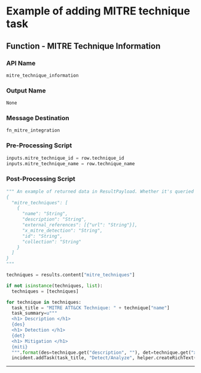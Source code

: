 <!--
    DO NOT MANUALLY EDIT THIS FILE
    THIS FILE IS AUTOMATICALLY GENERATED WITH resilient-circuits codegen
-->

# Example of adding MITRE technique task


## Function - MITRE Technique Information

### API Name
`mitre_technique_information`

### Output Name
`None`

### Message Destination
`fn_mitre_integration`

### Pre-Processing Script
```python
inputs.mitre_technique_id = row.technique_id
inputs.mitre_technique_name = row.technique_name
```

### Post-Processing Script
```python
""" An example of returned data in ResultPayload. Whether it's queried by id or name a list will be returned.
{
  "mitre_techniques": [
    {
      "name": "String", 
      "description": "String",
      "external_references": [{"url": "String"}],
      "x_mitre_detection": "String",
      "id": "String",
      "collection": "String"
    }
  ]
}
"""

techniques = results.content["mitre_techniques"]

if not isinstance(techniques, list):
  techniques = [techniques]

for technique in techniques:
  task_title = "MITRE ATT&CK Technique: " + technique["name"]
  task_summary=u"""
  <h1> Description </h1>
  {des}
  <h1> Detection </h1>
  {det}
  <h1> Mitigation </h1>
  {miti}
  """.format(des=technique.get("description", ""), det=technique.get("x_mitre_detection", ""), miti=technique.get("mitre_mitigation",""))
  incident.addTask(task_title, "Detect/Analyze", helper.createRichText(task_summary))
```

---

